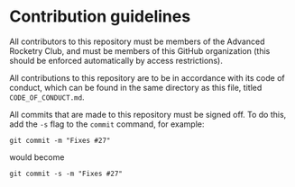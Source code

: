 # Contribution guidelines

All contributors to this repository must be members of the Advanced Rocketry Club, and must be members of this GitHub organization (this should be enforced automatically by access restrictions).

All contributions to this repository are to be in accordance with its code of conduct, which can be found in the same directory as this file, titled `CODE_OF_CONDUCT.md`.

All commits that are made to this repository must be signed off.  To do this, add the `-s` flag to the `commit` command, for example:

```
git commit -m "Fixes #27"
```
would become

```
git commit -s -m "Fixes #27"
```
